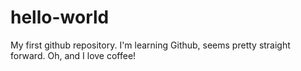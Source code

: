 # hello-world
My first github repository.
I'm learning Github, seems pretty straight forward.  Oh, and I love coffee!
